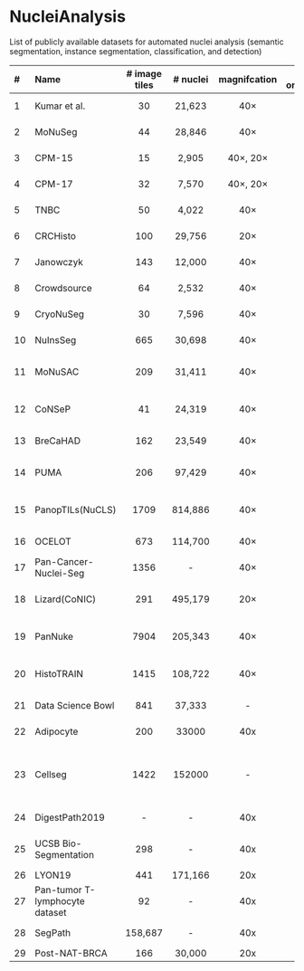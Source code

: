 # NucleiAnalysis
List of publicly available datasets for automated nuclei analysis (semantic segmentation, instance segmentation, classification, and detection)


| #  | Name                                 | # image tiles | # nuclei | magnifcation | # organs |    tile size (pixels)    |    annotation    |          main task(s)          |                                        staining                                        |                                 Link                                 |                                                                          Data                                                                           |
|:---|:-------------------------------------|:-------------:|:--------:|:------------:|:--------:|:------------------------:|:----------------:|:------------------------------:|:--------------------------------------------------------------------------------------:|:--------------------------------------------------------------------:|:-------------------------------------------------------------------------------------------------------------------------------------------------------:|
| 1  | Kumar et al.                         |      30       |  21,623  |     40×      |    7     |        1000×1000         |      manual      |         Instance Seg.          |                                          H&E                                           |          [paper](https://doi.org/10.1109/TMI.2017.2677499 )          |                                    [Data](https://drive.google.com/drive/folders/1bI3RyshWej9c4YoRW-_q7lh7FOFDFUrJ)                                     |
| 2  | MoNuSeg                              |      44       |  28,846  |     40×      |    9     |        1000×1000         |      manual      |         Instance Seg.          |                                          H&E                                           |                  [paper](10.1109/TMI.2017.2677499)                   |                                                    [Data](https://monuseg.grand-challenge.org/Data/)                                                    |
| 3  | CPM-15                               |      15       |  2,905   |   40×, 20×   |    2     |    400×400, 600×1000     |      manual      |         Instance Seg.          |                                          H&E                                           |                  [paper](10.3389/fbioe.2019.00053)                   |                                    [Data](https://drive.google.com/drive/folders/11ko-GcDsPpA9GBHuCtl_jNzWQl6qY_-I)                                     |
| 4  | CPM-17                               |      32       |  7,570   |   40×, 20×   |    4     |    500×500 to 600×600    |      manual      |         Instance Seg.          |                                          H&E                                           |                  [paper](10.3389/fbioe.2019.00053)                   |                                    [Data](https://drive.google.com/drive/folders/1sJ4nmkif6j4s2FOGj8j6i_Ye7z9w0TfA)                                     |
| 5  | TNBC                                 |      50       |  4,022   |     40×      |    1     |         512×512          |      manual      |         Instance Seg.          |                                          H&E                                           |                  [paper](10.1109/TMI.2018.2865709)                   |                                      [Data](https://peterjacknaylor.github.io/data/)                                                                           |
| 6  | CRCHisto                             |      100      |  29,756  |     20×      |    1     |         500×500          |      manual      |         Instance Seg.          |                                          H&E                                           |                  [paper](10.1109/TMI.2016.2525803)                   |                                                                          [**Data**](https://warwick.ac.uk/fac/cross_fac/tia/data/crchistolabelednucleihe/)                                                                           |
| 7  | Janowczyk                            |      143      |  12,000  |     40×      |    1     |        2000×2000         |      manual      |         Instance Seg.          |                                          H&E                                           | [paper](https://andrewjanowczyk.com/use-case-1-nuclei-segmentation/) |                                                                          [Data](https://andrewjanowczyk.com/use-case-1-nuclei-segmentation/)                                                                           |
| 8  | Crowdsource                          |      64       |  2,532   |     40×      |    1     |         400×400          |      manual      |         Instance Seg.          |                                          H&E                                           |                 [**paper**](10.1142/9789814644730_0029)                  |                                                                          [**Data**]()                                                                           |
| 9  | CryoNuSeg                            |      30       |  7,596   |     40×      |    10    |         512×512          |      manual      |         Instance Seg.          |                                          H&E                                           |      [paper](https://doi.org/10.1016/j.compbiomed.2021.104349)       |                                                  [Data](https://www.kaggle.com/datasets/ipateam/segmentation-of-nuclei-in-cryosectioned-he-images?resource=download-directory)                                                                        |
| 10 | NuInsSeg                             |      665      |  30,698  |     40×      |    31    |         512×512          |      manual      |         Instance Seg.          |                                          H&E                                           |         [paper](https://doi.org/10.1038/s41597-024-03117-2)          |                                                                          [Data](https://www.kaggle.com/datasets/ipateam/nuinsseg?utm_source=chatgpt.com)                                                                           |
| 11 | MoNuSAC                              |      209      |  31,411  |     40×      |    4     |   81×113 to 1422×2162    |      manual      | Instance Seg. & Classification |                                          H&E                                           |          [paper](https://doi.org/10.1109/TMI.2021.3085712)           |                                                                          [Data](https://drive.google.com/file/d/1lxMZaAPSpEHLSxGA9KKMt_r-4S8dwLhq/view)                                                                           |
| 12 | CoNSeP                               |      41       |  24,319  |     40×      |    1     |        1000×1000         |      manual      | Instance Seg. & Classification |                                          H&E                                           |         [paper](https://doi.org/10.1016/j.media.2019.101563)         |                                                                          [Data](https://opendatalab.com/OpenDataLab/CoNSeP/tree/main)                                                                           |
| 13 | BreCaHAD                             |      162      |  23,549  |     40×      |    1     |       1360 × 1024        |      manual      |   Detection & Classification   |                                          H&E                                           |          [paper](https://doi.org/10.1186/s13104-019-4121-7)          |                                                                          [Data](https://figshare.com/articles/dataset/BreCaHAD_A_Dataset_for_Breast_Cancer_Histopathological_Annotation_and_Diagnosis/7379186?file=13646363)                                  |
| 14 | PUMA                                 |      206      |  97,429  |     40×      |    8     |       1024 × 1024        |      manual      | Instance Seg. & Classification |                                          H&E                                           |         [paper](https://doi.org/10.1093/gigascience/giaf011)         |                                                                          [Data](https://zenodo.org/records/15050523)                                                                           |
| 15 | PanopTILs(NuCLS)                     |     1709      | 814,886  |     40×      |    1     |       1024 × 1024        |    semi-auto     | Instance Seg. & Classification |                                          H&E                                           |        [paper](https://doi.org/10.1101/2022.01.08.22268814 )         |                                                                          [Data](https://sites.google.com/view/panoptils/)                                                                           |
| 16 | OCELOT                               |      673      | 114,700  |     40×      |    6     |       1024 × 1024        |      manual      |   Detection & Classification   |                                          H&E                                           |        [paper](https://doi.org/10.1109/cvpr52729.2023.02289)         |                                                                          [Data](https://zenodo.org/records/7844149)                                                                           |
| 17 | Pan-Cancer-Nuclei-Seg                |     1356      |    -     |     40×      |    9     |        256 × 256         | manual+semi-auto |         Instance Seg.          |                                          H&E                                           |         [paper](https://doi.org/10.7937/TCIA.2019.4A4DKP9U)          |                                                                          [Data](https://stonybrookmedicine.app.box.com/v/cnn-nuclear-segmentations-2019/folder/72677118496)[Data](https://stonybrookmedicine.app.box.com/v/cnn-nuclear-segmentations-2019/file/586046955275)                                                                           |
| 18 | Lizard(CoNIC)                        |      291      | 495,179  |     20×      |    1     |        1016 × 917        |    semi-auto     | Instance Seg. & Classification |                                          H&E                                           |          [paper](https://doi.org/10.48550/arXiv.2108.11195)          |                                                                          Data                                                                           |
| 19 | PanNuke                              |     7904      | 205,343  |     40×      |    19    |        224 × 224         |    semi-auto     | Instance Seg. & Classification |                                          H&E                                           |          [paper](https://doi.org/10.48550/arXiv.2003.10778)          |                                                                          [Data](https://warwick.ac.uk/fac/cross_fac/tia/data/pannuke)                                                                          |
| 20 | HistoTRAIN                           |     1415      | 108,722  |     40×      |    7     |        448 × 448         |    semi-auto     | Instance Seg. & Classification |                                          H&E                                           |              [paper](https://arxiv.org/abs/2508.09926)               |                                                                          Data                                                                           |
| 21 | Data Science Bowl                    |      841      |  37,333  |      -       |    -     |            -             |      manual      |         Instance Seg.          |                                          H&E                                           |          [paper](https://doi.org/10.1038/s41592-019-0612-7)          |                                                                          [Data](https://www.kaggle.com/c/data-science-bowl-2018/data)                                                                      |
| 22 | Adipocyte                            |      200      |  33000   |     40x      |    -     |            -             |      manual      |         Instance Seg.          |                                          H&E                                           |          [paper](https://doi.org/10.48550/arXiv.1703.08710)          |                                                                          [Data](https://github.com/ieee8023/countception)                                                                           |
| 23 | Cellseg                              |     1422      |  152000  |      -       |    -     |       1360 x 1024        |        -         |         Instance Seg.          | brightfield,fluorescent, phase-contrast (PC), differential interference contrast (DIC) |         [paper](https://doi.org/10.1038/s41592-024-02233-6)          |                                                                          Data                                                                           |
| 24 | DigestPath2019                       |       -       |    -     |     40x      |    -     |            -             |      manual      |         Instance Seg.          |                                          H&E                                           |          [paper](https://doi.org/10.48550/arXiv.1907.03954)          |                                                                          Data                                                                           |
| 25 | UCSB Bio-Segmentation                |      298      |    -     |     40x      |    -     | 512 x 512 to 1024 x 1024 |      manual      |         Instance Seg.          |                      TOPRO, H&E, Calcein Propidium iodide hoechst                      |          [paper](https://doi.org/10.1109/ICIP.2008.4712130)          |                                                                          Data                                                                           |
| 26 | LYON19                               |      441      | 171,166  |     20x      |    -     |            -             |      manual      |           Detection            |                                          IHC                                           |         [paper](https://doi.org/10.1016/j.media.2019.101547)         |                                                                          Data                                                                           |
| 27 | Pan-tumor T-lymphocyte dataset       |      92       |    -     |     40x      |    -     |       2150 x 2150        |    semi-auto     |           Detection            |                                          IHC                                           |          [paper](https://doi.org/10.1016/j.jpi.2023.100301)          |                                                                          Data                                                                           |
| 28 | SegPath                              |    158,687    |    -     |     40x      |    -     |        984 x 984         |    semi-auto     |         Instance Seg.          |                                        H&E, IF                                         |        [paper](https://doi.org/10.1016/j.patter.2023.100688)         |                                                                          Data                                                                           |
| 29 | Post-NAT-BRCA                        |      166      |  30,000  |     20x      |    -     |        512 x 512         |      manual      |           Detection            |                                          H&E                                           |            [paper](https://doi.org/10.1002/cyto.a.23244)             |                                                                          Data                                                                           |

